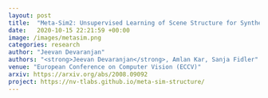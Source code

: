 ```yaml
---
layout: post
title:  "Meta-Sim2: Unsupervised Learning of Scene Structure for Synthetic Data Generation"
date:   2020-10-15 22:21:59 +00:00
image: /images/metasim.png
categories: research
author: "Jeevan Devaranjan"
authors: "<strong>Jeevan Devaranjan</strong>, Amlan Kar, Sanja Fidler"
venue: "European Conference on Computer Vision (ECCV)"
arxiv: https://arxiv.org/abs/2008.09092
project: https://nv-tlabs.github.io/meta-sim-structure/
---
```

